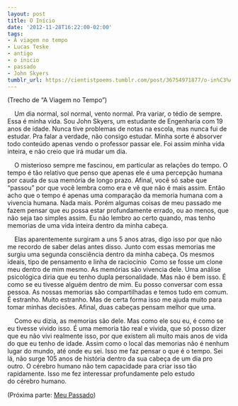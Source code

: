 ```yaml
---
layout: post
title: O Início
date: '2012-11-28T16:22:00-02:00'
tags:
- A viagem no tempo
- Lucas Teske
- antigo
- o inicio
- passado
- John Skyers
tumblr_url: https://cientistpoems.tumblr.com/post/36754971877/o-in%C3%ADcio
---
```

(Trecho de “A Viagem no Tempo”)

&nbsp; &nbsp; Um dia normal, sol normal, vento normal. Pra variar, o tédio de sempre. Essa é minha vida. Sou John Skyers, um estudante de Engenharia com 19 anos de idade. Nunca tive problemas de notas na escola, mas nunca fui de estudar. Pra falar a verdade, não consigo estudar. Minha sorte é absorver todo conteúdo apenas vendo o professor passar ele. Foi assim minha vida inteira, e não creio que irá mudar um dia.

&nbsp; &nbsp; O misterioso sempre me fascinou, em particular as relações do tempo. O tempo é tão relativo que penso que apenas ele é uma percepção humana por cauda de sua memória de longo prazo. Afinal, você só sabe que “passou” por que você lembra como era e vê que não é mais assim. Então acho que o tempo é apenas uma comparação da memoria humana com a vivencia humana. Nada mais. Porém algumas coisas de meu passado me fazem pensar que eu possa estar profundamente errado, ou ao menos, que não seja tao simples assim. Eu não lembro ao certo quando, mas tenho memorias de uma vida inteira dentro da minha&nbsp;cabeça.

&nbsp; &nbsp; Elas aparentemente surgiram a uns 5 anos atras, digo isso por que não me recordo de saber delas antes disso. Junto com essas memorias me surgiu uma segunda&nbsp;consciência&nbsp;dentro da minha cabeça. Os mesmos ideais, tipo de pensamento e linha de&nbsp;raciocínio&nbsp; Como se fosse um clone meu dentro de mim mesmo. As memórias são vivencia dele. Uma análise psicológica diria que eu tenho dupla personalidade. Mas não é bem isso. É como se eu tivesse alguém dentro de mim. Eu posso conversar com essa pessoa. As nossas memorias são compartilhadas e temos tudo em comum. É estranho. Muito estranho. Mas de certa forma isso me ajuda muito para tomar minhas decisões. Afinal, duas&nbsp;cabeças&nbsp;pensam melhor que uma.

&nbsp; &nbsp; Como eu dizia, as memorias são dele. Mas como ele sou eu, é como se eu tivesse vivido isso. É uma memoria tão real e vivida, que só posso dizer que eu não vivi realmente isso, por que existem ali muito mais anos de vida do que eu tenho de idade. Assim como o local das memorias não é nenhum lugar do mundo, até onde eu sei. Isso me faz pensar o que é o tempo. Sei lá, não surge 105 anos de história dentro da sua cabeça de um dia pro outro. O cérebro humano não tem capacidade para criar isso tão rapidamente. Isso me fez interessar profundamente pelo estudo do&nbsp;cérebro&nbsp;humano.

(Próxima parte: [Meu Passado](http://cientistpoems.tumblr.com/2019/09/15/2012-12-01-meu-passado.html))
